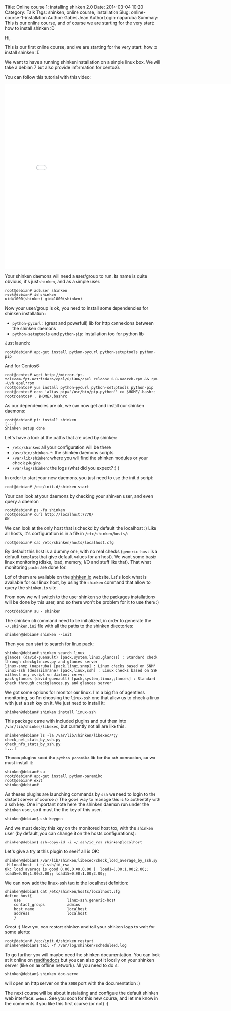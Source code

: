 Title: Online course 1: installing shinken 2.0
Date: 2014-03-04 10:20
Category: Talk
Tags: shinken, online course, installation
Slug: online-course-1-installation
Author: Gabès Jean
AuthorLogin: naparuba
Summary: This is our online course, and of course we are starting for the very start: how to install shinken :D



Hi,

This is our first online course, and we are starting for the very start: how to install shinken :D

We want to have a running shinken installation on a simple linux box. We will take a debian 7 but also provide information for centos6.

You can follow this tutorial with this video:

<iframe width="800" height="600" src="//www.youtube.com/embed/jtUytVXtw14" frameborder="0" allowfullscreen></iframe>

Your shinken daemons will need a user/group to run. Its name is quite obvious, it's just `shinken`, and as a simple user.

    root@debian# adduser shinken
    root@debian# id shinken
	uid=1000(shinken) gid=1000(shinken)

Now your user/group is ok, you need to install some dependencies for shinken installation :

  * `python-pycurl` : (great and powerfull) lib for http connexions between the shinken daemons
  * `python-setuptools` and `python-pip`: installation tool for python lib


Just launch:

    root@debian# apt-get install python-pycurl python-setuptools python-pip

And for Centos6:

    root@centos# wget http://mirror-fpt-telecom.fpt.net/fedora/epel/6/i386/epel-release-6-8.noarch.rpm && rpm -Uvh epel*rpm
    root@centos# yum install python-pycurl python-setuptools python-pip
    root@centos# echo 'alias pip="/usr/bin/pip-python"' >> $HOME/.bashrc
    root@centos# . $HOME/.bashrc

	
As our dependencies are ok, we can now get and install our shinken daemons:

    root@debian# pip install shinken
	[...]
	Shinken setup done

Let's have a look at the paths that are used by shinken:

* `/etc/shinken`: all your configuration will be there
* `/usr/bin/shinken-*`: the shinken daemons scripts
* `/var/lib/shinken`: where you will find the shinken modules or your check plugins
* `/var/log/shinken`: the logs (what did you expect? :) )

In order to start your new daemons, you just need to use the init.d script:

    root@debian# /etc/init.d/shinken start
	
Your can look at your daemons by checking your shinken user, and even query a daemon:

    root@debian# ps -fu shinken
    root@debian# curl http://localhost:7770/
    OK

We can look at the only host that is checkd by default: the localhost :) Like all hosts, it's configuration is in a file in `/etc/shinken/hosts/`:

    root@debian# cat /etc/shinken/hosts/localhost.cfg

By default this host is a dummy one, with no real checks (`generic-host` is a default `template` that give default values for an host). We want some basic linux monitoring (disks, load, memory, I/O and stuff like that). That what monitoring `packs` are done for. 

Lof of them are available on the [shinken.io](http://shinken.io) website. Let's look what is available for our linux host, by using the `shinken` command that allow to query the `shinken.io` site. 

From now we will switch to the user shinken so the packages installations will be done by this user, and so there won't be problem for it to use them :)

    root@debian# su - shinken

The shinken cli command need to be initialized, in order to generate the `~/.shinken.ini` file with all the paths to the shinken directories:

    shinken@debian# shinken --init

Then you can start to search for linux pack:

    shinken@debian# shinken search linux
    glances (david-guenault) [pack,system,linux,glances] : Standard check through checkglances.py and glances server
    linux-snmp (naparuba) [pack,linux,snmp] : Linux checks based on SNMP
    linux-ssh (dessaiimrane) [pack,linux,ssh] : Linux checks based on SSH without any script on distant server
    pack-glances (david-guenault) [pack,system,linux,glances] : Standard check through checkglances.py and glances server

We got some options for monitor our linux. I'm a big fan of agentless monitoring, so I'm choosing the `linux-ssh` one that allow us to check a linux with just a ssh key on it. We just need to install it:

    shinken@debian# shinken install linux-ssh

This package came with included plugins and put them into `/var/lib/shinken/libexec`, but currently not all are like this.

    shinken@debian# ls -la /var/lib/shinken/libexec/*py
	check_net_stats_by_ssh.py
	check_nfs_stats_by_ssh.py
	[...]

Theses plugins need the `python-paramiko` lib for the ssh connexion, so we must install it:

    shinken@debian# su -
	root@debian# apt-get install python-paramiko
	root@debian# exit
	shinken@debian#

As theses plugins are launching commands by `ssh` we need to login to the distant server of course :)
The good way to manage this is to authentify with a ssh key. One important note here: the shinken daemon run under the `shinken` user, so it must the the key of this user.

    shinken@debian$ ssh-keygen
	
And we must deploy this key on the monitored host too, with the `shinken` user (by default, you can change it on the hosts configurations):

    shinken@debian$ ssh-copy-id -i ~/.ssh/id_rsa shinken@localhost

Let's give a try at this plugin to see if all is OK:

    shinken@debian$ /var/lib/shinken/libexec/check_load_average_by_ssh.py -H localhost -i ~/.ssh/id_rsa
	Ok: load average is good 0.00,0.00,0.00 |  load1=0.00;1.00;2.00;; load5=0.00;1.00;2.00;; load15=0.00;1.00;2.00;;

We can now add the linux-ssh tag to the localhost definition:

    shinken@debian$ cat /etc/shinken/hosts/localhost.cfg
    define host{
        use                     linux-ssh,generic-host
        contact_groups          admins
        host_name               localhost
        address                 localhost
        }

Great :) Now you can restart shinken and tail your shinken logs to wait for some alerts:

    root@debian# /etc/init.d/shinken restart
    shinken@debian$ tail -f /var/log/shinken/schedulerd.log


To go further you will maybe need the shinken documentation. You can look at it online on [readthedocs](https://shinken.readthedocs.org/) but you can also got it locally on your shinken server (like on an offline network). All you need to do is:

    shinken@debian$ shinken doc-serve

will open an http server on the `8080` port with the documentation :)


The next course will be about installating and configure the default shinken web interface: `webui`. See you soon for this new course, and let me know in the comments if you like this first course (or not) :)



